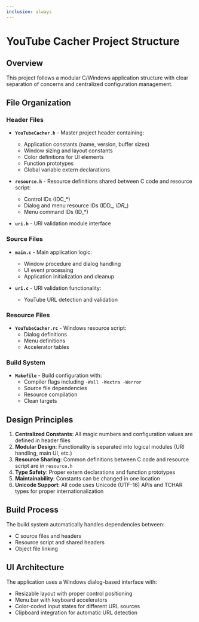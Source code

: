 ```yaml
---
inclusion: always
---
```


# YouTube Cacher Project Structure

## Overview

This project follows a modular C/Windows application structure with clear separation of concerns and centralized configuration management.

## File Organization

### Header Files

- **`YouTubeCacher.h`** - Master project header containing:
  - Application constants (name, version, buffer sizes)
  - Window sizing and layout constants
  - Color definitions for UI elements
  - Function prototypes
  - Global variable extern declarations

- **`resource.h`** - Resource definitions shared between C code and resource script:
  - Control IDs (IDC_*)
  - Dialog and menu resource IDs (IDD_*, IDR_*)
  - Menu command IDs (ID_*)

- **`uri.h`** - URI validation module interface

### Source Files

- **`main.c`** - Main application logic:
  - Window procedure and dialog handling
  - UI event processing
  - Application initialization and cleanup

- **`uri.c`** - URI validation functionality:
  - YouTube URL detection and validation

### Resource Files

- **`YouTubeCacher.rc`** - Windows resource script:
  - Dialog definitions
  - Menu definitions
  - Accelerator tables

### Build System

- **`Makefile`** - Build configuration with:
  - Compiler flags including `-Wall -Wextra -Werror`
  - Source file dependencies
  - Resource compilation
  - Clean targets

## Design Principles

1. **Centralized Constants**: All magic numbers and configuration values are defined in header files
2. **Modular Design**: Functionality is separated into logical modules (URI handling, main UI, etc.)
3. **Resource Sharing**: Common definitions between C code and resource script are in `resource.h`
4. **Type Safety**: Proper extern declarations and function prototypes
5. **Maintainability**: Constants can be changed in one location
6. **Unicode Support**: All code uses Unicode (UTF-16) APIs and TCHAR types for proper internationalization

## Build Process

The build system automatically handles dependencies between:
- C source files and headers
- Resource script and shared headers
- Object file linking

## UI Architecture

The application uses a Windows dialog-based interface with:
- Resizable layout with proper control positioning
- Menu bar with keyboard accelerators
- Color-coded input states for different URL sources
- Clipboard integration for automatic URL detection